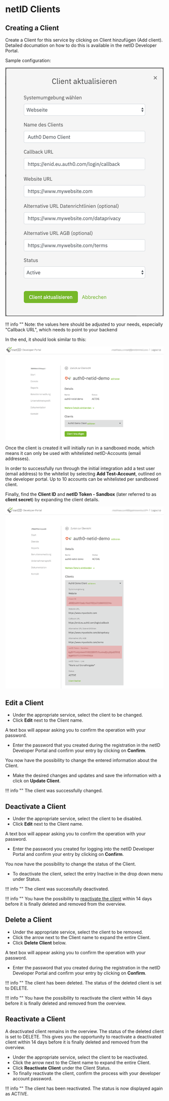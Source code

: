 # netID Clients

## Creating a Client 

Create a Client for this service by clicking on Client hinzufügen (Add client). 
Detailed documation on how to do this is available in the netID Developer Portal. 

Sample configuration:

![netid](../../images/netid_create-client-sample.png)

!!! info ""
    Note: the values here should be adjusted to your needs, especially "Callback URL", which needs to point to your backend

In the end, it should look similar to this:

![netid](../../images/netid_create-client-02-new.png)

Once the client is created it will initially run in a sandboxed mode, which means it can only be used with whitelisted netID-Accounts (email addresses).

In order to successfully run through the initial integration add a test user (email address) to the whitelist by selecting **Add Test-Account**, 
outlined on the developer portal. Up to 10 accounts can be whitelisted per sandboxed client.

Finally, find the **Client ID** and **netID Token - Sandbox** (later referred to as **client secret**) by expanding the client details. 

![netid](../../images/netid_client-details-01-new.png)


## Edit a Client

- Under the appropriate service, select the client to be changed.
- Click **Edit** next to the Client name.

A text box will appear asking you to confirm the operation with your password.

- Enter the password that you created during the registration in the netID Developer Portal and confirm your entry by clicking on **Confirm**.
   
You now have the possibility to change the entered information about the Client.

- Make the desired changes and updates and save the information with a click on **Update Client**.

!!! info ""
    The client was successfully changed.

## Deactivate a Client

- Under the appropriate service, select the client to be disabled.
- Click **Edit** next to the Client name.

A text box will appear asking you to confirm the operation with your password.

- Enter the password you created for logging into the netID Developer Portal and confirm your entry by clicking on **Confirm**.

You now have the possibility to change the status of the Client.

- To deactivate the client, select the entry Inactive in the drop down menu under Status.

!!! info ""
    The client was successfully deactivated.

!!! info ""
    You have the possibility to [reactivate the client](#reactivate-a-client) within 14 days before it is finally deleted and removed from the overview.

## Delete a Client

- Under the appropriate service, select the client to be removed.
- Click the arrow next to the Client name to expand the entire Client.
- Click **Delete Client** below.

A text box will appear asking you to confirm the operation with your password.

- Enter the password that you created during the registration in the netID Developer Portal and confirm your entry by clicking on **Confirm**.

!!! info ""
    The client has been deleted. The status of the deleted client is set to DELETE.

!!! info ""
    You have the possibility to reactivate the client within 14 days before it is finally deleted and removed from the overview.

## Reactivate a Client

A deactivated client remains in the overview. The status of the deleted client is set to DELETE. This gives you the opportunity to reactivate a deactivated client within 14 days before it is finally deleted and removed from the overview.

- Under the appropriate service, select the client to be reactivated.
- Click the arrow next to the Client name to expand the entire Client.
- Click **Reactivate Client** under the Client Status.
- To finally reactivate the client, confirm the process with your developer account password.

!!! info ""
    The client has been reactivated. The status is now displayed again as ACTIVE.